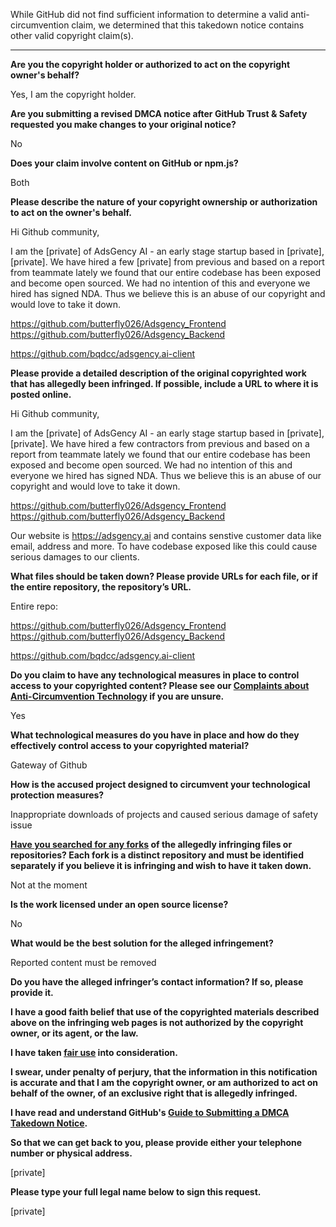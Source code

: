 While GitHub did not find sufficient information to determine a valid anti-circumvention claim, we determined that this takedown notice contains other valid copyright claim(s).

---

**Are you the copyright holder or authorized to act on the copyright owner's behalf?**

Yes, I am the copyright holder.

**Are you submitting a revised DMCA notice after GitHub Trust & Safety requested you make changes to your original notice?**

No

**Does your claim involve content on GitHub or npm.js?**

Both

**Please describe the nature of your copyright ownership or authorization to act on the owner's behalf.**

Hi Github community,

I am the [private] of AdsGency AI - an early stage startup based in [private], [private]. We have hired a few [private] from previous and based on a report from teammate lately we found that our entire codebase has been exposed and become open sourced. We had no intention of this and everyone we hired has signed NDA. Thus we believe this is an abuse of our copyright and would love to take it down.

https://github.com/butterfly026/Adsgency_Frontend  
https://github.com/butterfly026/Adsgency_Backend

https://github.com/bqdcc/adsgency.ai-client

**Please provide a detailed description of the original copyrighted work that has allegedly been infringed. If possible, include a URL to where it is posted online.**

Hi Github community,

I am the [private] of AdsGency AI - an early stage startup based in [private], [private]. We have hired a few contractors from previous and based on a report from teammate lately we found that our entire codebase has been exposed and become open sourced. We had no intention of this and everyone we hired has signed NDA. Thus we believe this is an abuse of our copyright and would love to take it down.

https://github.com/butterfly026/Adsgency_Frontend  
https://github.com/butterfly026/Adsgency_Backend

Our website is https://adsgency.ai and contains senstive customer data like email, address and more. To have codebase exposed like this could cause serious damages to our clients.

**What files should be taken down? Please provide URLs for each file, or if the entire repository, the repository’s URL.**

Entire repo:

https://github.com/butterfly026/Adsgency_Frontend  
https://github.com/butterfly026/Adsgency_Backend

https://github.com/bqdcc/adsgency.ai-client

**Do you claim to have any technological measures in place to control access to your copyrighted content? Please see our <a href="https://docs.github.com/articles/guide-to-submitting-a-dmca-takedown-notice#complaints-about-anti-circumvention-technology">Complaints about Anti-Circumvention Technology</a> if you are unsure.**

Yes

**What technological measures do you have in place and how do they effectively control access to your copyrighted material?**

Gateway of Github

**How is the accused project designed to circumvent your technological protection measures?**

Inappropriate downloads of projects and caused serious damage of safety issue

**<a href="https://docs.github.com/articles/dmca-takedown-policy#b-what-about-forks-or-whats-a-fork">Have you searched for any forks</a> of the allegedly infringing files or repositories? Each fork is a distinct repository and must be identified separately if you believe it is infringing and wish to have it taken down.**

Not at the moment

**Is the work licensed under an open source license?**

No

**What would be the best solution for the alleged infringement?**

Reported content must be removed

**Do you have the alleged infringer’s contact information? If so, please provide it.**

**I have a good faith belief that use of the copyrighted materials described above on the infringing web pages is not authorized by the copyright owner, or its agent, or the law.**

**I have taken <a href="https://www.lumendatabase.org/topics/22">fair use</a> into consideration.**

**I swear, under penalty of perjury, that the information in this notification is accurate and that I am the copyright owner, or am authorized to act on behalf of the owner, of an exclusive right that is allegedly infringed.**

**I have read and understand GitHub's <a href="https://docs.github.com/articles/guide-to-submitting-a-dmca-takedown-notice/">Guide to Submitting a DMCA Takedown Notice</a>.**

**So that we can get back to you, please provide either your telephone number or physical address.**

[private]

**Please type your full legal name below to sign this request.**

[private]
